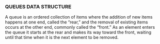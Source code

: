 ### QUEUES DATA STRUCTURE

A queue is an ordered collection of items where the addition of new items happens at one end,
called the “rear,” and the removal of existing items occurs at the other end, commonly called
the “front.” As an element enters the queue it starts at the rear and makes its way toward the
front, waiting until that time when it is the next element to be removed.